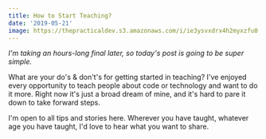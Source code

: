 ```yaml
---
title: How to Start Teaching?
date: '2019-05-21'
image: https://thepracticaldev.s3.amazonaws.com/i/ie3ysvxdrx4h2myxzfu0.jpg
---
```


_I'm taking an hours-long final later, so today's post is going to be super simple._

What are your do's & don't's for getting started in teaching? I've enjoyed every opportunity to teach people about code or technology and want to do it more. Right now it's just a broad dream of mine, and it's hard to pare it down to take forward steps.

I'm open to all tips and stories here. Wherever you have taught, whatever age you have taught, I'd love to hear what you want to share.
